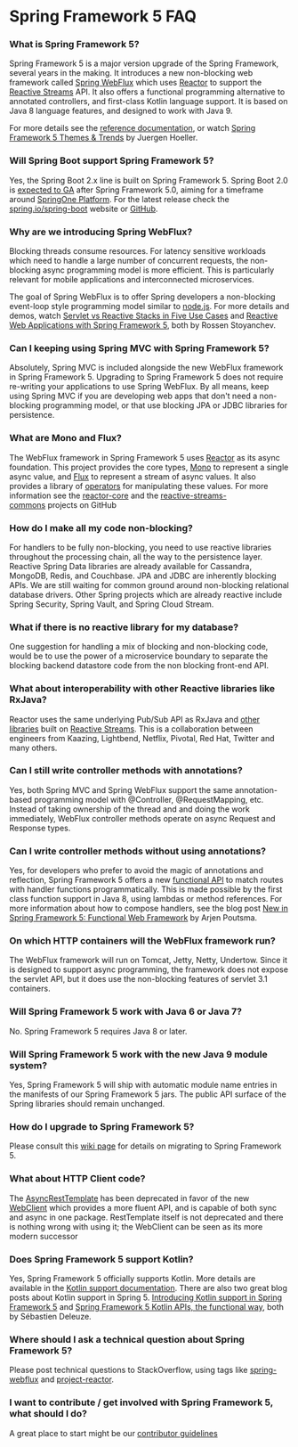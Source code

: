 # Spring Framework 5 FAQ

### What is Spring Framework 5?

Spring Framework 5 is a major version upgrade of the Spring Framework, several years in the making. It introduces a new non-blocking web framework called [Spring WebFlux](https://docs.spring.io/spring-framework/docs/5.0.x/spring-framework-reference/reactive-web.html#webflux) which uses [Reactor](https://projectreactor.io/) to support the [Reactive Streams](https://github.com/reactive-streams/reactive-streams-jvm) API. It also offers a functional programming alternative to annotated controllers, and first-class Kotlin language support. It is based on Java 8 language features, and designed to work with Java 9.

For more details see the [reference documentation](https://docs.spring.io/spring/docs/5.0.0.BUILD-SNAPSHOT/spring-framework-reference/web-reactive.html#spring-webflux), or watch [Spring Framework 5 Themes & Trends](https://www.youtube.com/watch?v=ETFe3KiYwt8) by Juergen Hoeller.

### Will Spring Boot support Spring Framework 5?

Yes, the Spring Boot 2.x line is built on Spring Framework 5. Spring Boot 2.0 is [expected to GA](https://github.com/spring-projects/spring-boot/milestones) after Spring Framework 5.0, aiming for a timeframe around [SpringOne Platform](https://springoneplatform.io). For the latest release check the [spring.io/spring-boot](https://projects.spring.io/spring-boot/) website or [GitHub](https://github.com/spring-projects/spring-boot/milestones).

### Why are we introducing Spring WebFlux?

Blocking threads consume resources. For latency sensitive workloads which need to handle a large number of concurrent requests, the non-blocking async programming model is more efficient. This is particularly relevant for mobile applications and interconnected microservices.

The goal of Spring WebFlux is to offer Spring developers a non-blocking event-loop style programming model similar to [node.js](https://nodejs.org/en/about/). For more details and demos, watch [Servlet vs Reactive Stacks in Five Use Cases](https://www.infoq.com/presentations/servlet-reactive-stack) and [Reactive Web Applications with Spring Framework 5](https://www.youtube.com/watch?v=rdgJ8fOxJhc), both by Rossen Stoyanchev.

### Can I keeping using Spring MVC with Spring Framework 5?

Absolutely, Spring MVC is included alongside the new WebFlux framework in Spring Framework 5. Upgrading to Spring Framework 5 does not require re-writing your applications to use Spring WebFlux. By all means, keep using Spring MVC if you are developing web apps that don't need a non-blocking programming model, or that use blocking JPA or JDBC libraries for persistence.

### What are Mono and Flux?

The WebFlux framework in Spring Framework 5 uses [Reactor](https://projectreactor.io/) as its async foundation. This project provides the core types, [Mono](https://projectreactor.io/docs/core/release/reference/docs/index.html#core-features) to represent a single async value, and [Flux](https://projectreactor.io/docs/core/release/reference/docs/index.html#core-features) to represent a stream of async values. It also provides a library of [operators](https://projectreactor.io/docs/core/release/reference/docs/index.html#which-operator) for manipulating these values. For more information see the [reactor-core](https://github.com/reactor/reactor-core) and the [reactive-streams-commons](https://github.com/reactor/reactive-streams-commons) projects on GitHub

### How do I make all my code non-blocking?

For handlers to be fully non-blocking, you need to use reactive libraries throughout the processing chain, all the way to the persistence layer. Reactive Spring Data libraries are already available for Cassandra, MongoDB, Redis, and Couchbase. JPA and JDBC are inherently blocking APIs. We are still waiting for common ground around non-blocking relational database drivers. Other Spring projects which are already reactive include Spring Security, Spring Vault, and Spring Cloud Stream.

### What if there is no reactive library for my database?

One suggestion for handling a mix of blocking and non-blocking code, would be to use the power of a microservice boundary to separate the blocking backend datastore code from the non blocking front-end API.

### What about interoperability with other Reactive libraries like RxJava?

Reactor uses the same underlying Pub/Sub API as RxJava and [other libraries](https://en.wikipedia.org/wiki/Reactive_Streams#Adoption) built on [Reactive Streams](https://github.com/reactive-streams/reactive-streams-jvm). This is a collaboration between engineers from Kaazing, Lightbend, Netflix, Pivotal, Red Hat, Twitter and many others.

### Can I still write controller methods with annotations?

Yes, both Spring MVC and Spring WebFlux support the same annotation-based programming model with @Controller, @RequestMapping, etc. Instead of taking ownership of the thread and and doing the work immediately, WebFlux controller methods operate on async Request and Response types.

### Can I write controller methods without using annotations?

Yes, for developers who prefer to avoid the magic of annotations and reflection, Spring Framework 5 offers a new [functional API](https://github.com/spring-projects/spring-framework/blob/master/src/docs/asciidoc/web/webflux-functional.adoc) to match routes with handler functions programmatically. This is made possible by the first class function support in Java 8, using lambdas or method references. For more information about how to compose handlers, see the blog post [New in Spring Framework 5: Functional Web Framework](https://spring.io/blog/2016/09/22/new-in-spring-5-functional-web-framework) by Arjen Poutsma.

### On which HTTP containers will the WebFlux framework run?

The WebFlux framework will run on Tomcat, Jetty, Netty, Undertow. Since it is designed to support async programming, the framework does not expose the servlet API, but it does use the non-blocking features of servlet 3.1 containers.

### Will Spring Framework 5 work with Java 6 or Java 7?

No. Spring Framework 5 requires Java 8 or later.

### Will Spring Framework 5 work with the new Java 9 module system?

Yes, Spring Framework 5 will ship with automatic module name entries in the manifests of our Spring Framework 5 jars. The public API surface of the Spring libraries should remain unchanged.

### How do I upgrade to Spring Framework 5?

Please consult this [wiki page](https://github.com/spring-projects/spring-framework/wiki/Migrating-to-Spring-Framework-5.x) for details on migrating to Spring Framework 5.

### What about HTTP Client code?

The [AsyncRestTemplate](https://docs.spring.io/spring-framework/docs/current/javadoc-api/org/springframework/web/client/AsyncRestTemplate.html) has been deprecated in favor of the new [WebClient](https://docs.spring.io/spring-framework/docs/5.0.x/spring-framework-reference/reactive-web.html#webflux-client) which provides a more fluent API, and is capable of both sync and async in one package. RestTemplate itself is not deprecated and there is nothing wrong with using it; the WebClient can be seen as its more modern successor 

### Does Spring Framework 5 support Kotlin?

Yes, Spring Framework 5 officially supports Kotlin. More details are available in the [Kotlin support documentation](https://docs.spring.io/spring-framework/docs/5.0.x/spring-framework-reference/kotlin.html). There are also two great blog posts about Kotlin support in Spring 5. [Introducing Kotlin support in Spring Framework 5](https://spring.io/blog/2017/01/04/introducing-kotlin-support-in-spring-framework-5-0) and [Spring Framework 5 Kotlin APIs, the functional way](https://spring.io/blog/2017/08/01/spring-framework-5-kotlin-apis-the-functional-way), both by Sébastien Deleuze.

### Where should I ask a technical question about Spring Framework 5?

Please post technical questions to StackOverflow, using tags like [spring-webflux](https://stackoverflow.com/questions/tagged/spring-webflux) and [project-reactor](https://stackoverflow.com/questions/tagged/project-reactor).

### I want to contribute / get involved with Spring Framework 5, what should I do?

A great place to start might be our [contributor guidelines](https://github.com/spring-projects/spring-framework/wiki/Contributor-guidelines)